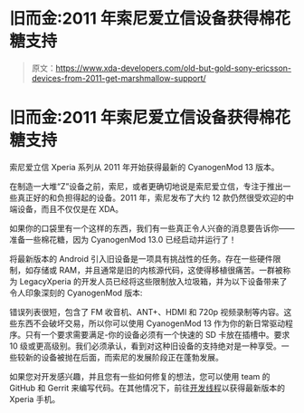 # 旧而金:2011 年索尼爱立信设备获得棉花糖支持

> 原文：<https://www.xda-developers.com/old-but-gold-sony-ericsson-devices-from-2011-get-marshmallow-support/>

# 旧而金:2011 年索尼爱立信设备获得棉花糖支持

索尼爱立信 Xperia 系列从 2011 年开始获得最新的 CyanogenMod 13 版本。

在制造一大堆“Z”设备之前，索尼，或者更确切地说是索尼爱立信，专注于推出一些真正好的和负担得起的设备。2011 年，索尼发布了大约 12 款仍然很受欢迎的中端设备，而且不仅仅是在 XDA。

如果你的口袋里有一个这样的东西，我们有一些真正令人兴奋的消息要告诉你——准备一些棉花糖，因为 CyanogenMod 13.0 已经启动并运行了！

将最新版本的 Android 引入旧设备是一项具有挑战性的任务。存在一些硬件限制，如存储或 RAM，并且通常是旧的内核源代码，这使得移植很痛苦。一群被称为 LegacyXperia 的开发人员已经将这些限制放入垃圾箱，并为以下设备带来了令人印象深刻的 CyanogenMod 版本:

错误列表很短，包含了 FM 收音机、ANT+、HDMI 和 720p 视频录制等内容。这些东西不会破坏交易，所以你可以使用 CyanogenMod 13 作为你的新日常驱动程序。只有一个要求需要满足-你的设备必须有一个快速的 SD 卡放在插槽中。要求 10 级或更高级别。我们必须承认，看到对这种旧设备的支持绝对是一种享受。一些较新的设备被抛在后面，而索尼的发展阶段正在蓬勃发展。

如果您对开发感兴趣，并且您有一些如何修复的想法，您可以使用 team 的 GitHub 和 Gerrit 来编写代码。在其他情况下，前往[开发线程](http://forum.xda-developers.com/xperia-arc/development/dev-2011-unofficial-cyanogenmod-13-0-t3323975)以获得最新版本的 Xperia 手机。